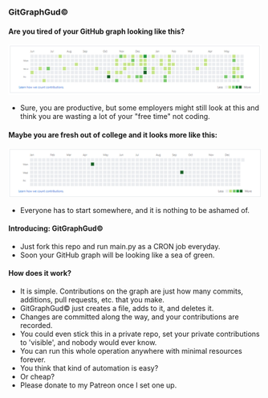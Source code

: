 ### GitGraphGud&copy;

#### Are you tired of your GitHub graph looking like this?
![alt text](./medium.png)
- Sure, you are productive, but some employers might still look at this and think you are wasting a lot of your "free time" not coding.

#### Maybe you are fresh out of college and it looks more like this:
![alt text](./low.png)
- Everyone has to start somewhere, and it is nothing to be ashamed of. 

#### Introducing: GitGraphGud&copy;
- Just fork this repo and run main.py as a CRON job everyday.
- Soon your GitHub graph will be looking like a sea of green.

#### How does it work?
- It is simple. Contributions on the graph are just how many commits, additions, pull requests, etc. that you make. 
- GitGraphGud&copy; just creates a file, adds to it, and deletes it.
- Changes are committed along the way, and your contributions are recorded.
- You could even stick this in a private repo, set your private contributions to 'visible', and nobody would ever know.
- You can run this whole operation anywhere with minimal resources forever. 
- You think that kind of automation is easy?
- Or cheap?
- Please donate to my Patreon once I set one up.